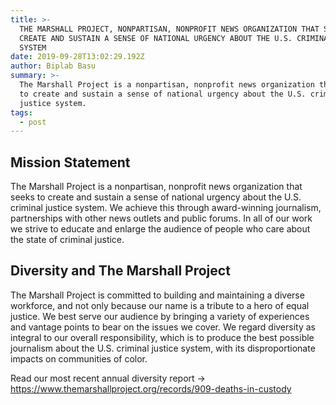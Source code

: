 ```yaml
---
title: >-
  THE MARSHALL PROJECT, NONPARTISAN, NONPROFIT NEWS ORGANIZATION THAT SEEKS TO
  CREATE AND SUSTAIN A SENSE OF NATIONAL URGENCY ABOUT THE U.S. CRIMINAL JUSTICE
  SYSTEM
date: 2019-09-28T13:02:29.192Z
author: Biplab Basu
summary: >-
  The Marshall Project is a nonpartisan, nonprofit news organization that seeks
  to create and sustain a sense of national urgency about the U.S. criminal
  justice system.
tags:
  - post
---
```

## Mission Statement

The Marshall Project is a nonpartisan, nonprofit news organization that seeks to create and sustain a sense of national urgency about the U.S. criminal justice system. We achieve this through award-winning journalism, partnerships with other news outlets and public forums. In all of our work we strive to educate and enlarge the audience of people who care about the state of criminal justice.



## Diversity and The Marshall Project

The Marshall Project is committed to building and maintaining a diverse workforce, and not only because our name is a tribute to a hero of equal justice. We best serve our audience by bringing a variety of experiences and vantage points to bear on the issues we cover. We regard diversity as integral to our overall responsibility, which is to produce the best possible journalism about the U.S. criminal justice system, with its disproportionate impacts on communities of color. 

Read our most recent annual diversity report -> <https://www.themarshallproject.org/records/909-deaths-in-custody>
